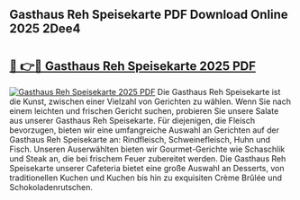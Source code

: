 ## Gasthaus Reh Speisekarte PDF Download Online 2025 2Dee4

# <h2><a href="http://gcbcugh.nevu.top/?p=Gasthaus+Reh+Speisekarte">🔗 👉🔴 Gasthaus Reh Speisekarte 2025 PDF</a></h2>

[![Gasthaus Reh Speisekarte 2025 PDF](https://i.imgur.com/dBaPXMq.png)](http://gcbcugh.nevu.top/?p=Gasthaus+Reh+Speisekarte)
Die Gasthaus Reh Speisekarte ist die Kunst, zwischen einer Vielzahl von Gerichten zu wählen. Wenn Sie nach einem leichten und frischen Gericht suchen, probieren Sie unsere Salate aus unserer Gasthaus Reh Speisekarte. Für diejenigen, die Fleisch bevorzugen, bieten wir eine umfangreiche Auswahl an Gerichten auf der Gasthaus Reh Speisekarte an: Rindfleisch, Schweinefleisch, Huhn und Fisch. Unseren Auserwählten bieten wir Gourmet-Gerichte wie Schaschlik und Steak an, die bei frischem Feuer zubereitet werden. Die Gasthaus Reh Speisekarte unserer Cafeteria bietet eine große Auswahl an Desserts, von traditionellen Kuchen und Kuchen bis hin zu exquisiten Crème Brûlée und Schokoladenrutschen.
